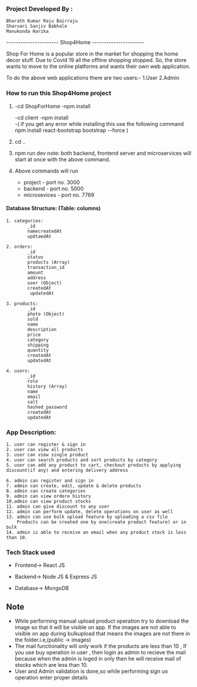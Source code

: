 ### Project Developed By : 
	Bharath Kumar Raju Bairraju
	Sharvari Sanjiv Babhale
	Manukonda Harika

---------------------- Shop4Home ----------------------

Shop For Home is a popular store in the  market for shopping the home decor stuff. Due  to Covid 19 all the offline shopping stopped. So,  the store wants to move to the online platforms  and wants their own web application.

To do the above web applications there are two users:-
1.User
2.Admin

### How to run this Shop4Home project 
 1. 
	-cd ShopForHome
	-npm install

	-cd client
	-npm install  
	-( if you get any error while installing this use the following command 
	npm install react-bootstrap bootstrap --force )

 2. cd ..
 3. npm run dev
	note: both backend, frontend server and microservices will start at once with the above command.

 4. Above commands will run 
 	- project 		- port no. 3000
	- backend 		- port no. 5000
	- microsevices 	- port no. 7789

#### Database Structure: (Table: columns)

    1. categories:
			_id
			namecreatedAt
			updtaedAt 

    2. orders:  
			_id 
			status 
			products (Array) 
			transaction_id 
			amount 
			address 
			user (Object) 
			createdAt
			 updatedAt

    3. products: 
			_id 
			photo (Object) 
			sold 
			name 
			description 
			price 
			category 
			shipping 
			quantity 
			createdAt
			updatedAt

    4. users: 
			_id 
			role 
			history (Array) 
			name 
			email 
			salt
			hashed_password 
			createdAt 
			updatedAt

### App Description:
    1. user can register & sign in
    2. user can view all products
    3. user can view single product
    4. user can search products and sort products by category
    5. user can add any product to cart, checkout products by applying discount(if any) and entering delivery address
    
    6. admin can register and sign in
    7. admin can create, edit, update & delete products
    8. admin can create categories
    9. admin can view ordere history
    10.admin can view product stocks
    11. admin can give discount to any user
    12. admin can perform update, delete operations on user as well
    13. admin can use bulk upload feature by uploading a csv file
        Products can be created one by one(create product feature) or in bulk
    14. admin is able to receive an email when any product stock is less than 10.

### Tech Stack used

- Frontend-> React JS

- Backend-> Node JS & Express JS

- Database-> MongoDB

## Note
- While performing manual upload product operation try to download the image so that it will be visible on app. 
  If the images are not able to visible on app during bulkupload that means the images are not there in the folder.i.e,(public -> images)
- The mail functionality will only work if the products are less than 10 , If you use buy operation in user , then  login as admin to recieve the mail because when the admin is loged in only then he will receive mail of stocks which are less than 10.
- User and Admin validation is done,so while performing sign uo operation enter proper details 

